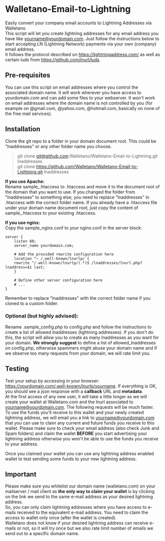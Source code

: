 # Walletano-Email-to-Lightning

Easily convert your company email accounts to Lightning Addresses via Walletano.  
This script will let you create lightning addresses for any email address you have like yourname@yourdomain.com. Just follow the instructions below to start accepting LN (Lightning Network) payments via your own (company) email address.  
It follows the protocol described on https://lightningaddress.com/ as well as certain luds from https://github.com/lnurl/luds.

## Pre-requisites

You can use this script on email addresses where you control the associated domain name. It will work wherever you have access to yourdomain.com and can add some files to your webserver. It won't work on email addresses where the domain name is not controlled by you (for example on @gmail.com, @yahoo.com, @hotmail.com, basically on none of the free mail services).

## Installation

Clone the git repo to a folder in your domain document root. This could be "lnaddresses" or any other folder name you choose.
> git clone git@github.com:Walletano/Walletano-Email-to-Lightning.git lnaddresses  
> git clone https://github.com/Walletano/Walletano-Email-to-Lightning.git lnaddresses

**If you use Apache:**  
Rename sample_.htaccess to .htaccess and move it to the document root of the domain that you want to use. If you changed the folder from "lnaddresses" to something else, you need to replace "lnaddresses" in .htaccess with the correct folder name. If you already have a .htaccess file under your domain name document root, just copy the content of sample_.htaccess to your existing .htaccess.

**If you use nginx:**  
Copy the sample_nginx.conf to your nginx.conf in the server block:

	server {
	    listen 80;
	    server_name yourdomain.com;

	    # Add the provided rewrite configuration here
	    location ^~ /.well-known/lnurlp/ {
		rewrite ^/.well-known/lnurlp/(.*)$ /lnaddresses/lnurl.php?lnaddress=$1 last;
	    }

	    # Define other server configuration here
	    # ...
	}

Remember to replace "lnaddresses" with the correct folder name if you cloned to a custom folder.

### Optional (**but highly advised**):
Rename .sample_config.php to config.php and follow the instructions to create a list of allowed lnaddresses (lightning addresses). If you don't do this, the script will allow you to create as many lnaddresses as you want for your domain. **We strongly suggest** to define a list of allowed_lnaddresses on config.php, otherwise spammers might abuse your domain name and if we observe too many requests from your domain, we will rate limit you.

## Testing   
Test your setup by accessing in your browser: https://yourdomain.com/.well-known/lnurlp/yourname. If everything is OK, you should see a json response with a **callback** URL and **metadata**.  
At the first access of any new user, it will take a little longer as we will create your wallet at Walletano.com and the lnurl associated to yourname@yourdomain.com. The following requests will be much faster.  
To use the funds you'll receive to this wallet and your newly created lightning address, we will email you a link to yourname@yourdomain.com that you can use to claim any current and future funds you receive to this wallet. Please make sure to check your email address (also check Junk and Spam folders) and claim the wallet **BEFORE** you start advertising your lightning address otherwise you won't be able to use the funds you receive to your address.

Once you claimed your wallet you can use any lightning address enabled wallet to test sending some funds to your new lightning address.

## Important  
Please make sure you whitelist our domain name (walletano.com) on your mailserver / mail client as **the only way to claim your wallet** is by clicking on the link we send to the same e-mail address as your desired lightning address.  
So, you can only claim lightning addresses where you have access to e-mails received to the equivalent e-mail address. You need to claim the access to wallet only once (after the wallet is created).   
Walletano does not know if your desired lightning address can receive e-mails or not, so it will try once but we also rate limit number of emails we send out to a specific domain name.
